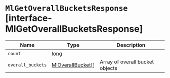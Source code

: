 # `MlGetOverallBucketsResponse` [interface-MlGetOverallBucketsResponse]

| Name | Type | Description |
| - | - | - |
| `count` | [long](./long.md) | &nbsp; |
| `overall_buckets` | [MlOverallBucket](./MlOverallBucket.md)[] | Array of overall bucket objects |
